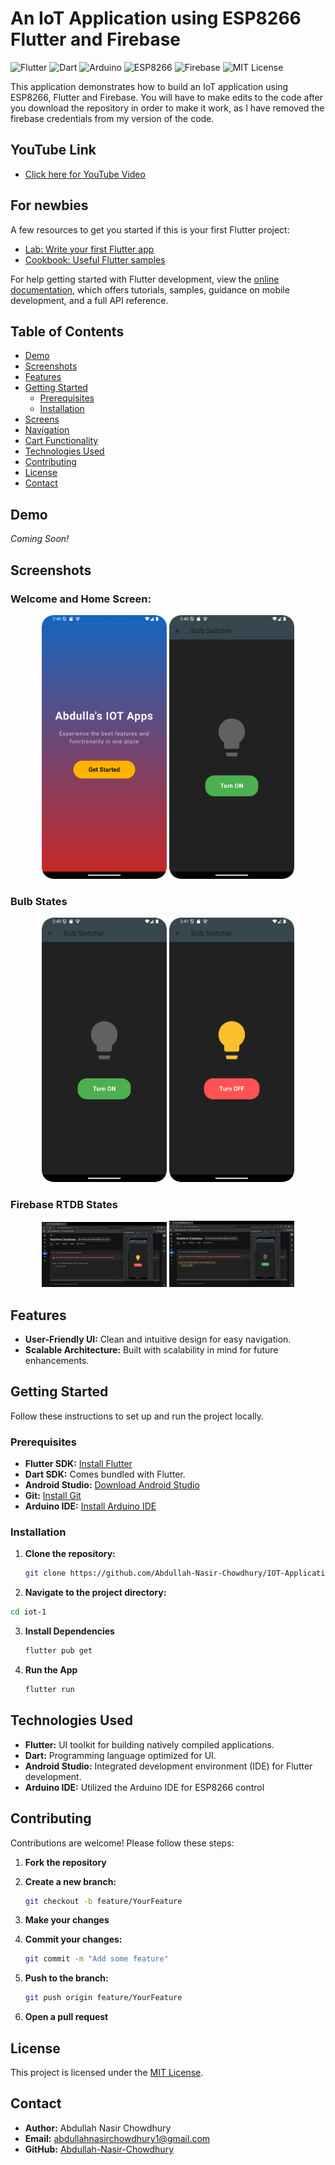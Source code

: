 # An IoT Application using ESP8266 Flutter and Firebase

![Flutter](https://img.shields.io/badge/Flutter-02569B?logo=flutter&logoColor=white)
![Dart](https://img.shields.io/badge/Dart-0175C2?logo=dart&logoColor=white)
![Arduino](https://img.shields.io/badge/Arduino-00979D?logo=arduino&logoColor=white)
![ESP8266](https://img.shields.io/badge/ESP8266-IoT-blue)
![Firebase](https://img.shields.io/badge/Firebase-FFCA28?logo=firebase&logoColor=white)
![MIT License](https://img.shields.io/badge/License-MIT-blue.svg)

This application demonstrates how to build an IoT application using ESP8266, Flutter and Firebase. You will have to make edits to the code after you download the repository in order to make it work, as I have removed the firebase credentials from my version of the code.

## YouTube Link

- [Click here for YouTube Video](https://www.youtube.com/watch?v=JxMownOBc4A)

## For newbies

A few resources to get you started if this is your first Flutter project:

- [Lab: Write your first Flutter app](https://docs.flutter.dev/get-started/codelab)
- [Cookbook: Useful Flutter samples](https://docs.flutter.dev/cookbook)

For help getting started with Flutter development, view the
[online documentation](https://docs.flutter.dev/), which offers tutorials,
samples, guidance on mobile development, and a full API reference.


## Table of Contents

- [Demo](#demo)
- [Screenshots](#screenshots)
- [Features](#features)
- [Getting Started](#getting-started)
  - [Prerequisites](#prerequisites)
  - [Installation](#installation)
- [Screens](#screens)
- [Navigation](#navigation)
- [Cart Functionality](#cart-functionality)
- [Technologies Used](#technologies-used)
- [Contributing](#contributing)
- [License](#license)
- [Contact](#contact)

## Demo

*Coming Soon!*

## Screenshots

### Welcome and Home Screen: 
<p align="center">
  <img src="https://github.com/Abdullah-Nasir-Chowdhury/IOT-Application_ESP8266-Flutter-Firebase/blob/master/image_1.png?raw=true" alt="Welcome Screen" width="200">
  <img src="https://github.com/Abdullah-Nasir-Chowdhury/IOT-Application_ESP8266-Flutter-Firebase/blob/master/image_2.png?raw=true" alt="Home Screen" width="200">
</p>

### Bulb States
<p align="center">
  <img src="https://github.com/Abdullah-Nasir-Chowdhury/IOT-Application_ESP8266-Flutter-Firebase/blob/master/image_2.png?raw=true" alt="Bulb on State" width="200">
  <img src="https://github.com/Abdullah-Nasir-Chowdhury/IOT-Application_ESP8266-Flutter-Firebase/blob/master/image_3.png?raw=true" alt="Bulb on State" width="200">
</p>

### Firebase RTDB States
<p align='center'>
  <img src="https://github.com/Abdullah-Nasir-Chowdhury/IOT-Application_ESP8266-Flutter-Firebase/blob/master/image_4.png?raw=true" alt="Firebase Bulbstate" width="200"> 
  <img src="https://github.com/Abdullah-Nasir-Chowdhury/IOT-Application_ESP8266-Flutter-Firebase/blob/master/image_5.png?raw=true" alt="Firebase Bulbstate" width="200"> 
</p>


## Features

- **User-Friendly UI:** Clean and intuitive design for easy navigation.
- **Scalable Architecture:** Built with scalability in mind for future enhancements.

## Getting Started

Follow these instructions to set up and run the project locally.

### Prerequisites

- **Flutter SDK:** [Install Flutter](https://flutter.dev/docs/get-started/install)
- **Dart SDK:** Comes bundled with Flutter.
- **Android Studio:** [Download Android Studio](https://developer.android.com/studio)
- **Git:** [Install Git](https://git-scm.com/downloads)
- **Arduino IDE:** [Install Arduino IDE](https://www.arduino.cc/en/software)

### Installation

1. **Clone the repository:**

   ```bash
   git clone https://github.com/Abdullah-Nasir-Chowdhury/IOT-Application_ESP8266-Flutter-Firebase/tree/master

2. **Navigate to the project directory:**
  ```bash
  cd iot-1
```

3. **Install Dependencies**
   ```bash
   flutter pub get
   ```
4. **Run the App**
   ```bash
   flutter run
   ```
   
## Technologies Used

- **Flutter:** UI toolkit for building natively compiled applications.
- **Dart:** Programming language optimized for UI.
- **Android Studio:** Integrated development environment (IDE) for Flutter development.
- **Arduino IDE:** Utilized the Arduino IDE for ESP8266 control

## Contributing

Contributions are welcome! Please follow these steps:

1. **Fork the repository**

2. **Create a new branch:**

    ```bash
    git checkout -b feature/YourFeature
    ```

3. **Make your changes**

4. **Commit your changes:**

    ```bash
    git commit -m "Add some feature"
    ```

5. **Push to the branch:**

    ```bash
    git push origin feature/YourFeature
    ```

6. **Open a pull request**

## License

This project is licensed under the [MIT License](LICENSE).

## Contact

- **Author:** Abdullah Nasir Chowdhury
- **Email:** [abdullahnasirchowdhury1@gmail.com](mailto:abdullahnasirchowdhury1@gmail.com)
- **GitHub:** [Abdullah-Nasir-Chowdhury](https://github.com/Abdullah-Nasir-Chowdhury)






